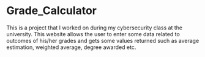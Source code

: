 # Grade_Calculator
This is a project that I worked on during my cybersecurity class at the university. This website allows the user to enter some data related to outcomes of his/her grades and gets some values returned such as average estimation, weighted average, degree awarded etc.
